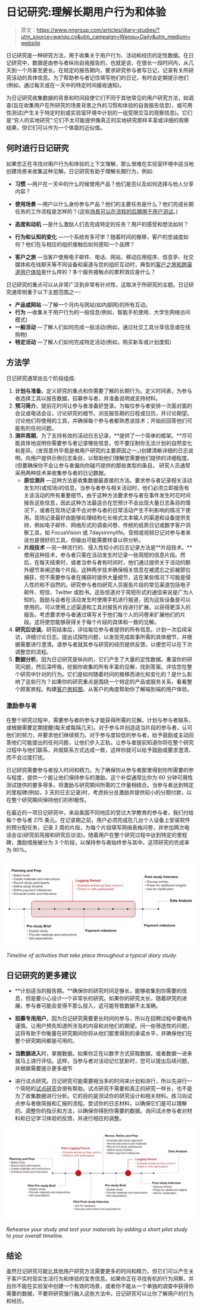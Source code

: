 # 日记研究:理解长期用户行为和体验

> 原文：<https://www.nngroup.com/articles/diary-studies/?utm_source=wanqu.co&utm_campaign=Wanqu+Daily&utm_medium=website>



日记研究是一种研究方法，用于收集关于用户行为、活动和经历的定性数据。在日记研究中，数据是由参与者纵向自我报告的，也就是说，在很长一段时间内，从几天到一个月甚至更长。在规定的报告期内，要求研究参与者写日记，记录有关所研究活动的具体信息。为了帮助参与者记住填写他们的日记，有时会定期提示他们(例如，通过每天或在一天中的特定时间接收通知)。

为日记研究收集数据的背景和时间段使它们不同于其他常见的用户研究方法，如调查(旨在收集用户在所研究的场景背景之外的习惯和体验的自我报告信息)，或可用性测试(产生关于特定时刻或实验室环境中计划的一组受限交互的观察信息)。它们是“穷人的实地研究”:它们不太可能提供像真正的实地研究那样丰富或详细的观察结果，但它们可以作为一个体面的近似值。

## 何时进行日记研究

如果您正在寻找对用户行为和体验的上下文理解，那么很难在实验室环境中适当地创建场景来收集这种见解。日记研究有助于理解长期行为，例如:

*   **习惯** —用户在一天中的什么时候使用产品？他们是否以及如何选择与他人分享内容？
*   **使用场景** —用户以什么身份参与产品？他们的主要任务是什么？他们完成长期任务的工作流程是怎样的？(这些[场景可以在流程的后期用于用户测试](https://www.nngroup.com/articles/task-scenarios-usability-testing/)。)

*   **态度和动机** —是什么激励人们去完成特定的任务？用户的感受和想法如何？
*   **行为和认知的变化** —一个系统有多可学？随着时间的推移，客户的忠诚度如何？他们在与相应的组织接触后如何感知一个品牌？

*   **客户之旅** —当客户使用电子邮件、电话、网站、移动应用程序、信息亭、社交媒体和在线聊天等不同设备和渠道与您的组织互动时，典型的[客户之旅和跨渠道用户体验](https://www.nngroup.com/courses/cross-channel-user-experience/)是什么样的？多个服务接触点的累积效应是什么？

日记研究的重点可以从非常广泛到非常有针对性，这取决于所研究的主题。日记研究通常侧重于以下主题范围之一:

*   **产品或网站** —了解一个月内与网站(如内部网)的所有互动。
*   **行为** —收集关于用户行为的一般信息(例如，智能手机使用、大学生网络访问模式)
*   **一般活动** —了解人们如何完成一般活动(例如，通过社交工具分享信息或在线购物)
*   **特定活动** —了解人们如何完成特定活动(例如，购买新车或计划度假)

## 方法学

日记研究通常由五个阶段组成:

1.  **计划与准备**。定义研究的重点和你需要了解的长期行为。定义时间表，为参与者选择工具以报告数据，招募参与者，并准备说明或支持材料。
2.  **预习简介**。提前花时间让参与者准备好登录。为每位参与者安排一次面对面的会议或电话会议，讨论研究的细节。浏览报告期的日程或日历，并讨论期望。讨论他们将使用的工具，并确保每个参与者都熟悉该技术；开始前回答他们可能有的任何问题。
3.  **测井周期**。为了支持有效的活动日志记录，**提供了一个简单的框架。**尽可能具体地说明你需要参与者记录哪些信息，但不要压制你无法计划的自然变化和差异。(发现意外毕竟是做用户研究的主要原因之一。)创建清晰详细的日志说明。向用户提供示例日志条目，以帮助他们理解您需要他们提供的详细程度。(但要确保你不会让参与者偏向你碰巧提供的那些类型的条目。
    研究人员通常采用两种技术来收集参与者的日记数据。
    *   **原位测井** —这种方法是收集数据最直接的方法。要求参与者记录相关活动发生时(或现场)的信息。当参与者参与相关活动时，他们必须立即报告有关该活动的所有重要细节。由于这种方法要求参与者在事件发生时花时间报告这些信息，因此这种方法最适合在您预计不会出现大量日志条目的情况下，或者在现场记录不会对参与者的日常活动产生不利影响的情况下使用。现场记录最好由能够处理结构化长格式文本输入的渠道和设备提供支持，例如电子邮件、网络形式的调查问卷、传统的纸质日记或数字客户洞察工具，如 FocusVision 或 7daysinmylife。音频或视频日记对参与者来说也是很好的工具，但输出可能需要转录以供分析。
    *   **片段技术** —另一种流行的、侵入性较小的日志记录方法是**片段技术。**使用这种技术，参与者只需在活动发生时记录一些简短的信息片段。然后，在每天结束时，或者当参与者有时间时，他们通过提供关于活动的额外细节来阐述每个片段。这种两步技术确保相关信息在被遗忘之前被原位捕获，但不需要参与者在捕获时提供大量细节，这在某些情况下可能是侵入性的和不自然的。研究参与者向研究人员报告片段的常见渠道包括电子邮件、短信、Twitter 或脸书。这些信道对于简短形式的通信来说是广为人知的。鼓励与会者在活动发生时使用手机进行报道，因为这些设备是可以使用的。可以使用上述渠道和工具对报告片段进行扩展，以获得更深入的报告。考虑要求参与者通过填写关于他们每个人的问卷来扩展他们的片段。这将使您能够获得关于每个片段的具体和一致的见解。
4.  **研究后访谈**。研究结束后，评估每位参与者提供的所有信息。计划一次后续采访，详细讨论日志。提出试探性问题，以发现完成故事所需的具体细节，并根据需要进行澄清。请参与者就其参与研究的经历提供反馈，以便您可以在下次调整您的流程。
5.  **数据分析**。因为日记研究是纵向的，它们产生了大量的定性数据。重温你的研究问题，然后深呼吸，挖掘你收集的所有丰富的见解，找到答案。评估您在整个研究中针对的行为。它们是如何随着时间的推移而进化和变化的？是什么影响了这些行为？如果你的研究重点是围绕一个特定的产品或服务关系，看看整个顾客旅程。构建[客户旅程图](https://www.nngroup.com/training/course/1450/journey-mapping/)，从客户的角度帮助你了解端到端的用户体验。

### 激励参与者

在整个研究过程中，需要参与者的参与才能获得所需的见解。计划与参与者联系，或根据需要定期提醒(每天或每隔几天)。对于参与并创造适当片段的参与者，认可他们的努力，并要求他们继续努力。对于参与度较低的参与者，给予鼓励或主动回答他们可能提出的任何问题，让他们步入正轨。让参与者提前知道你将在整个研究过程中与他们联系，并就联系方式达成一致，这样你就可以给予鼓励或要求澄清，而不会过度打扰。

日记研究需要参与者投入时间和精力。为了确保你从参与者那里得到你所需要的参与程度，提供一个能让他们保持参与的激励。这个补偿通常比你为 60 分钟可用性测试提供的要多得多。将激励与研究期间所需的工作量相结合。当参与者达到特定的里程碑(例如，3 天的日志记录)时，考虑拆分总激励并提供较小的分期付款，以在整个研究期间保持他们的积极性。

在最近的一项日记研究中，来自美国不同地区的受过大学教育的参与者，我们付给每个参与者 275 美元。在记录期之前，用户必须完成在几台个人设备上安装软件的预分配任务，记录 2 周的片段，为每个片段填写网络表格问卷，并参加两次电话会议(研究前简报和研究后访谈)。随着用户在整个研究过程中达到特定的里程碑，激励措施被分为 3 个阶段，以保持参与者始终参与其中。这项研究的完成率为 90%。

![diary study basic timeline](img/be63cae40d9bae64bfe5f3d66489e8e5.png)

*Timeline of activities that take place throughout a typical diary study.*



## 日记研究的更多建议

*   **计划适当的报告期。**确保你的研究时间足够长，能够收集到你需要的信息，但是要小心设计一个非常长的研究。如果你的研究太长，随着研究的进展，参与者可能会变得不那么投入，这可能导致数据不太准确。

*   **招募专用用户**。因为日记研究需要更长时间的参与，所以在招聘过程中要格外谨慎。让用户预先知道所涉及的内容和对他们的期望。问一些筛选性的问题，这将有助于你衡量在研究期间你将从他们那里得到的承诺水平，并确保他们在整个研究期间都是可用的。
*   **当数据进入**时，掌握数据。如果你正在以数字方式获取数据，或者数据一进来就马上进行评估。这样，当参与者对活动记忆犹新时，您可以提出后续问题，并根据需要提示更多细节

*   进行试点研究。日记研究可能需要相当多的时间来计划和进行，所以先进行一个简短的[试点研究](https://www.nngroup.com/articles/pilot-testing/)会很有帮助。试点研究不需要和真正的研究一样长，也不是为了收集数据进行分析。它的目的是测试你的研究设计和相关材料。练习向试点参与者做简报和汇报的流程。尝试你的日志材料，以确保它们是可以理解的。调整你的指示和方法，以确保你得到你需要的数据。询问试点参与者对材料和日记学习体验的反馈，并进行相应的调整。

![diary study detailed timeline](img/45b0d5faa8d9513ce814c0bbac9041ec.png)

*Rehearse your study and test your materials by adding a short pilot study to your overall timeline.*



## 结论

虽然日记研究可能比其他用户研究方法需要更多的时间和精力，但它们可以产生关于客户实时现实生活行为和体验的宝贵信息。如果你正在寻找有机的行为洞察，并且你不能在实验室中创建一个有效的场景，或者你不能从一个单独的调查中获得你需要的数据，不要将研究强行融入这些方法中。日记研究可以让你了解用户的行为和经历。

